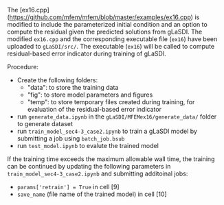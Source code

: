 The [ex16.cpp] (https://github.com/mfem/mfem/blob/master/examples/ex16.cpp) is modified to include the parameterized initial condition and an option to compute the residual given the predicted solutions from gLaSDI. The modified `ex16.cpp` and the corresponding executable file (`ex16`) have been uploaded to `gLaSDI/src/`. The executable (`ex16`) will be called to compute residual-based error indicator during training of gLaSDI.

Procedure:
- Create the following folders:
    - "data": to store the training data
    - "fig": to store model parameters and figures
    - "temp": to store temporary files created during training, for evaluation of the residual-based error indicator
- run `generate_data.ipynb` in the `gLaSDI/MFEMex16/generate_data/` folder to generate dataset
- run `train_model_sec4-3_case2.ipynb` to train a gLaSDI model by submitting a job using `batch_job.bsub`
- run `test_model.ipynb` to evalute the trained model


If the training time exceeds the maximum allowable wall time, the training can be continued by updating the following parameters in `train_model_sec4-3_case2.ipynb` and submitting additoinal jobs:
- `params['retrain'] = True` in cell [9]
- `save_name` (file name of the trained model) in cell [10]